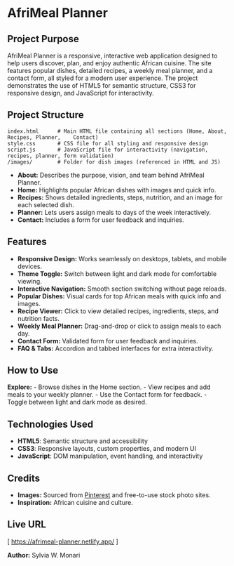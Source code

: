 # AfriMeal Planner
  
## Project Purpose
AfriMeal Planner is a responsive, interactive web application designed to help users discover, plan, and enjoy authentic African cuisine. The site features popular dishes, detailed recipes, a weekly meal planner, and a contact form, all styled for a modern user experience. The project demonstrates the use of HTML5 for semantic structure, CSS3 for responsive design, and JavaScript for interactivity.


## Project Structure
```
index.html      # Main HTML file containing all sections (Home, About, Recipes, Planner,    Contact)
style.css       # CSS file for all styling and responsive design
script.js       # JavaScript file for interactivity (navigation, recipes, planner, form validation)
/images/        # Folder for dish images (referenced in HTML and JS)
```


- **About:** Describes the purpose, vision, and team behind AfriMeal Planner.
- **Home:** Highlights popular African dishes with images and quick info.
- **Recipes:** Shows detailed ingredients, steps, nutrition, and an image for each selected dish.
- **Planner:** Lets users assign meals to days of the week interactively.
- **Contact:** Includes a form for user feedback and inquiries.


## Features
- **Responsive Design:** Works seamlessly on desktops, tablets, and mobile devices.
- **Theme Toggle:** Switch between light and dark mode for comfortable viewing.
- **Interactive Navigation:** Smooth section switching without page reloads.
- **Popular Dishes:** Visual cards for top African meals with quick info and images.
- **Recipe Viewer:** Click to view detailed recipes, ingredients, steps, and nutrition facts.
- **Weekly Meal Planner:** Drag-and-drop or click to assign meals to each day.
- **Contact Form:** Validated form for user feedback and inquiries.
- **FAQ & Tabs:** Accordion and tabbed interfaces for extra interactivity.


## How to Use
 **Explore:**
    - Browse dishes in the Home section.
    - View recipes and add meals to your weekly planner.
    - Use the Contact form for feedback.
    - Toggle between light and dark mode as desired.


## Technologies Used
- **HTML5**: Semantic structure and accessibility
- **CSS3**: Responsive layouts, custom properties, and modern UI
- **JavaScript**: DOM manipulation, event handling, and interactivity


## Credits
- **Images:** Sourced from [Pinterest](https://www.pinterest.com/) and free-to-use stock photo sites.
- **Inspiration:** African cuisine and culture.

## Live URL
[ https://afrimeal-planner.netlify.app/ ]


**Author:** Sylvia W. Monari




